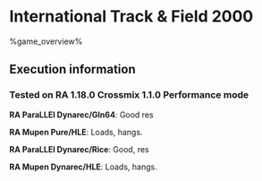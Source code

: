 # International Track & Field 2000 

%game_overview%

## Execution information

### Tested on RA 1.18.0 Crossmix 1.1.0 Performance mode

**RA ParaLLEl Dynarec/Gln64**: Good res

**RA Mupen Pure/HLE**: Loads, hangs.

**RA ParaLLEl Dynarec/Rice**: Good, res

**RA Mupen Dynarec/HLE**: Loads, hangs.